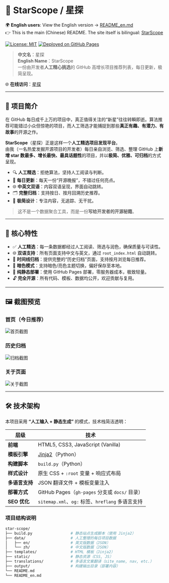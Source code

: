 # 🌟 StarScope / 星探
🌍 **English users**: View the English version → [README_en.md](README_en.md)  
👉 This is the main (Chinese) README. The site itself is bilingual: [StarScope](https://github-stars.xjmunity.com/en/index.html)

[![License: MIT](https://img.shields.io/badge/License-MIT-blue.svg)](LICENSE)
[![Deployed on GitHub Pages](https://img.shields.io/badge/Deployed%20on-GitHub%20Pages-89216B.svg)](https://github-stars.xjmunity.com)

> **中文名**：星探  
> **English Name**：StarScope  
> 一份由开发者**人工精心挑选**的 GitHub 高增长项目推荐列表，每日更新，极简呈现。

🌐 **在线访问**：[星探](https://github-stars.xjmunity.com)

---

## 📖 项目简介

在 GitHub 每日成千上万的项目中，真正值得关注的“新星”往往转瞬即逝。算法推荐可能错过小众但惊艳的项目，而人工筛选才能捕捉到那些**真正有趣、有潜力、有故事**的开源之作。

**StarScope**（星探）正是这样一个**人工精选项目发现平台**。  
由我（一名热爱发掘开源项目的开发者）每日亲自浏览、筛选、整理 GitHub 上**新增 star 数最多、增长最快、最具话题性**的项目，并以**极简、优雅、可归档**的方式呈现。

- 🔍 **人工精选**：拒绝算法，坚持人工阅读与判断。
- 📅 **每日更新**：每天一份“开源晚报”，不错过任何亮点。
- 🌐 **中英文双语**：内容双语呈现，界面自动跳转。
- 🗂️ **完整归档**：支持按日、按月回溯历史推荐。
- 🎨 **极简设计**：专注内容，无追踪、无干扰。

> 这不是一个数据聚合工具，而是一份**写给开发者的开源秘籍**。

---

## 🎯 核心特性

- ✅ **人工精选**：每一条数据都经过人工阅读、筛选与润色，确保质量与可读性。
- 🌐 **双语支持**：所有页面支持中文与英文，通过 `root_index.html` 自动跳转。
- 📅 **时间线归档**：提供完整的“历史归档”页面，支持按月浏览每日推荐。
- 🌙 **暗色模式**：支持暗色/亮色主题切换，偏好保存至本地。
- 🧱 **纯静态部署**：使用 GitHub Pages 部署，零服务器成本，极致轻量。
- 🔓 **完全开源**：所有代码、模板、数据均公开，欢迎贡献与复用。

---

## 🖼️ 截图预览

### 首页（今日推荐）
![首页截图](https://github.com/jungleAI404/github-stars/blob/main/static/images/zh/homepage.png)  

### 历史归档
![归档截图](https://github.com/jungleAI404/github-stars/blob/main/static/images/zh/Archive.png)  

### 关于页面
![关于截图](https://github.com/jungleAI404/github-stars/blob/main/static/images/zh/about.png)  


---

## 🛠️ 技术架构

本项目采用 **“人工输入 + 静态生成”** 的模式，技术栈简洁透明：

| 层级 | 技术 |
|------|------|
| **前端** | HTML5, CSS3, JavaScript (Vanilla) |
| **模板引擎** | [Jinja2](https://jinja.palletsprojects.com/)（Python） |
| **构建脚本** | `build.py`（Python） |
| **样式设计** | 原生 CSS + `:root` 变量 + 响应式布局 |
| **多语言支持** | JSON 翻译文件 + 模板变量注入 |
| **部署方式** | GitHub Pages（`gh-pages` 分支或 `docs/` 目录） |
| **SEO 优化** | `sitemap.xml`、`og:` 标签、`hreflang` 多语言支持 |

### 项目结构说明

```bash
star-scope/
├── build.py                 # 静态站点生成脚本（使用 Jinja2）
├── data/                    # 人工整理的每日项目数据
│   ├── en/                  # 英文版数据（JSON）
│   └── zh/                  # 中文版数据（JSON）
├── templates/               # HTML 模板（Jinja2）
├── static/                  # 静态资源（CSS, JS）
├── translations/            # 多语言文案翻译（site_name, nav, etc.）
├── output/                  # 构建输出目录（部署内容）
└── README.md
└── README_en.md

